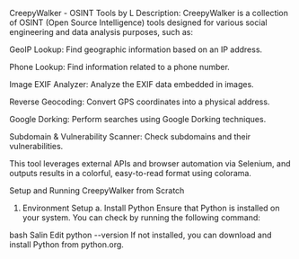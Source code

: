 CreepyWalker - OSINT Tools by L
Description:
CreepyWalker is a collection of OSINT (Open Source Intelligence) tools designed for various social engineering and data analysis purposes, such as:

GeoIP Lookup: Find geographic information based on an IP address.

Phone Lookup: Find information related to a phone number.

Image EXIF Analyzer: Analyze the EXIF data embedded in images.

Reverse Geocoding: Convert GPS coordinates into a physical address.

Google Dorking: Perform searches using Google Dorking techniques.

Subdomain & Vulnerability Scanner: Check subdomains and their vulnerabilities.

This tool leverages external APIs and browser automation via Selenium, and outputs results in a colorful, easy-to-read format using colorama.

Setup and Running CreepyWalker from Scratch
1. Environment Setup
a. Install Python
Ensure that Python is installed on your system. You can check by running the following command:

bash
Salin
Edit
python --version
If not installed, you can download and install Python from python.org.
